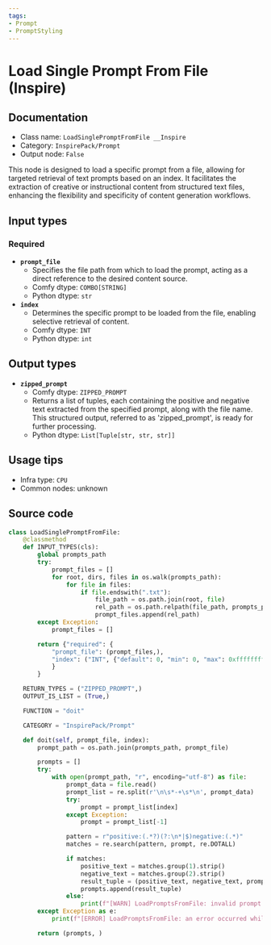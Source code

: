 ```yaml
---
tags:
- Prompt
- PromptStyling
---
```


# Load Single Prompt From File (Inspire)
## Documentation
- Class name: `LoadSinglePromptFromFile __Inspire`
- Category: `InspirePack/Prompt`
- Output node: `False`

This node is designed to load a specific prompt from a file, allowing for targeted retrieval of text prompts based on an index. It facilitates the extraction of creative or instructional content from structured text files, enhancing the flexibility and specificity of content generation workflows.
## Input types
### Required
- **`prompt_file`**
    - Specifies the file path from which to load the prompt, acting as a direct reference to the desired content source.
    - Comfy dtype: `COMBO[STRING]`
    - Python dtype: `str`
- **`index`**
    - Determines the specific prompt to be loaded from the file, enabling selective retrieval of content.
    - Comfy dtype: `INT`
    - Python dtype: `int`
## Output types
- **`zipped_prompt`**
    - Comfy dtype: `ZIPPED_PROMPT`
    - Returns a list of tuples, each containing the positive and negative text extracted from the specified prompt, along with the file name. This structured output, referred to as 'zipped_prompt', is ready for further processing.
    - Python dtype: `List[Tuple[str, str, str]]`
## Usage tips
- Infra type: `CPU`
- Common nodes: unknown


## Source code
```python
class LoadSinglePromptFromFile:
    @classmethod
    def INPUT_TYPES(cls):
        global prompts_path
        try:
            prompt_files = []
            for root, dirs, files in os.walk(prompts_path):
                for file in files:
                    if file.endswith(".txt"):
                        file_path = os.path.join(root, file)
                        rel_path = os.path.relpath(file_path, prompts_path)
                        prompt_files.append(rel_path)
        except Exception:
            prompt_files = []

        return {"required": {
            "prompt_file": (prompt_files,),
            "index": ("INT", {"default": 0, "min": 0, "max": 0xffffffffffffffff}),
            }
        }

    RETURN_TYPES = ("ZIPPED_PROMPT",)
    OUTPUT_IS_LIST = (True,)

    FUNCTION = "doit"

    CATEGORY = "InspirePack/Prompt"

    def doit(self, prompt_file, index):
        prompt_path = os.path.join(prompts_path, prompt_file)

        prompts = []
        try:
            with open(prompt_path, "r", encoding="utf-8") as file:
                prompt_data = file.read()
                prompt_list = re.split(r'\n\s*-+\s*\n', prompt_data)
                try:
                    prompt = prompt_list[index]
                except Exception:
                    prompt = prompt_list[-1]

                pattern = r"positive:(.*?)(?:\n*|$)negative:(.*)"
                matches = re.search(pattern, prompt, re.DOTALL)

                if matches:
                    positive_text = matches.group(1).strip()
                    negative_text = matches.group(2).strip()
                    result_tuple = (positive_text, negative_text, prompt_file)
                    prompts.append(result_tuple)
                else:
                    print(f"[WARN] LoadPromptsFromFile: invalid prompt format in '{prompt_file}'")
        except Exception as e:
            print(f"[ERROR] LoadPromptsFromFile: an error occurred while processing '{prompt_file}': {str(e)}")

        return (prompts, )

```
